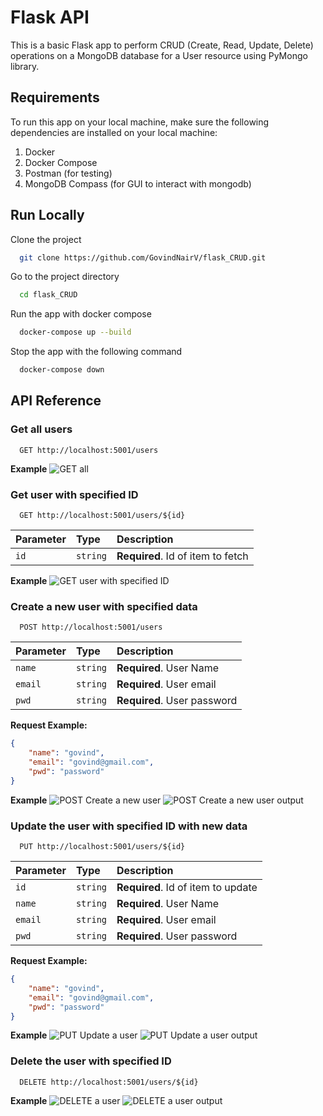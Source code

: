 # Flask API

This is a basic Flask app to perform CRUD (Create, Read, Update, Delete) operations on a MongoDB database for a User resource using PyMongo library.


## Requirements


To run this app on your local machine, make sure the following dependencies are installed on your local machine:
1. Docker
2. Docker Compose
3. Postman (for testing)
4. MongoDB Compass (for GUI to interact with mongodb)

    
## Run Locally

Clone the project

```bash
  git clone https://github.com/GovindNairV/flask_CRUD.git
```

Go to the project directory

```bash
  cd flask_CRUD
```

Run the app with docker compose

```bash
  docker-compose up --build
```

Stop the app with the following command

```bash
  docker-compose down
```


## API Reference

### Get all users

```http
  GET http://localhost:5001/users
```

**Example**
![GET all](https://github.com/GovindNairV/flask_CRUD/blob/main/Screenshots/GET_all.png?raw=true)

### Get user with specified ID

```http
  GET http://localhost:5001/users/${id}
```
| Parameter | Type     | Description                       |
| :-------- | :------- | :-------------------------------- |
| `id`      | `string` | **Required**. Id of item to fetch |

**Example**
![GET user with specified ID](https://github.com/GovindNairV/flask_CRUD/blob/main/Screenshots/GET_id.png?raw=true)


### Create a new user with specified data

```http
  POST http://localhost:5001/users
```

| Parameter | Type     | Description                |
| :-------- | :------- | :------------------------- |
| `name` | `string` | **Required**. User Name |
| `email` | `string` | **Required**. User email |
| `pwd` | `string` | **Required**. User password |

**Request Example:**
```json
{
    "name": "govind",
    "email": "govind@gmail.com",
    "pwd": "password"
}
```

**Example**
![POST Create a new user](https://github.com/GovindNairV/flask_CRUD/blob/main/Screenshots/POST.png?raw=true)
![POST Create a new user output](https://github.com/GovindNairV/flask_CRUD/blob/main/Screenshots/POST_output.png?raw=true)

### Update the user with specified ID with new data

```http
  PUT http://localhost:5001/users/${id}
```

| Parameter | Type     | Description                |
| :-------- | :------- | :------------------------- |
| `id` | `string` | **Required**. Id of item to update |
| `name` | `string` | **Required**. User Name |
| `email` | `string` | **Required**. User email |
| `pwd` | `string` | **Required**. User password |

**Request Example:**
```json
{
    "name": "govind",
    "email": "govind@gmail.com",
    "pwd": "password"
}
```

**Example**
![PUT Update a user](https://github.com/GovindNairV/flask_CRUD/blob/main/Screenshots/PUT.png?raw=true)
![PUT Update a user output](https://github.com/GovindNairV/flask_CRUD/blob/main/Screenshots/PUT_output.png?raw=true)

### Delete the user with specified ID

```http
  DELETE http://localhost:5001/users/${id}
```

**Example**
![DELETE a user](https://github.com/GovindNairV/flask_CRUD/blob/main/Screenshots/DELETE.png?raw=true)
![DELETE a user output](https://github.com/GovindNairV/flask_CRUD/blob/main/Screenshots/DELETE_output.png?raw=true)

